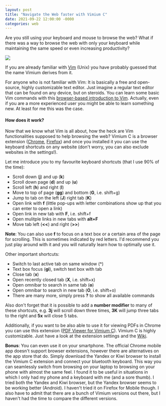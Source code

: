 ```yaml
---
layout: post
title: "Navigate the Web faster with Vimium C"
date: 2021-09-22 12:00:00 -0000
categories: web
---
```


Are you still using your keyboard and mouse to browse the web?
What if there was a way to browse the web with only your keyboard while maintaining the same speed or even increasing productivity?

<img src="https://addons.cdn.mozilla.net/user-media/previews/full/223/223516.png">

If you are already familiar with <a href="https://en.wikipedia.org/wiki/Vim_(text_editor)" target="_blank">Vim</a> (Unix) you have probably guessed that the name Vimium derives from it.

For anyone who is not familiar with Vim: It is basically a free and open-source, highly customizable text editor. Just imagine a regular text editor that can be found on any device, but on steroids. You can learn some basic Vim commands with this <a href="https://www.openvim.com/" target="_blank">browser-based introduction to Vim</a>. Actually, even if you are a more experienced user you might be able to learn something new. At least for me this was the case.

#### How does it work?

Now that we know what Vim is all about, how the heck are Vim functionalities supposed to help browsing the web? Vimium C is a browser extension (<a href="https://chrome.google.com/webstore/detail/vimium-c-all-by-keyboard/hfjbmagddngcpeloejdejnfgbamkjaeg?hl=en" target="_blank">Chrome</a>, <a href="https://addons.mozilla.org/en-US/firefox/addon/vimium-c/">Firefox</a>) and once you installed it you can use the keyboard shortcuts on any website (don't worry, you can also exclude websites in the settings!). 

Let me introduce you to my favourite keyboard shortcuts (that I use 90% of the time):

- Scroll down (**j**) and up (**k**)
- Scroll down page (**d**) and up (**u**)
- Scroll left (**h**) and right (**l**)
- Move to top of page (**gg**) and bottom (**G**, i.e. shift+g)
- Jump to tab on the left (**J**) right tab (**K**)
- Open link with **f** (little pop-ups with letter combinations show up that you can enter to open a link)
- Open link in new tab with **F**, i.e. shift+f
- Open mulitple links in new tabs with **alt+F** 
- Move tab left (**<<**) and right (**>>**)

**Note**: You can also use **f** to focus on a text box or a certain area of the page for scrolling. This is sometimes indicated by red letters. I'd recommend you just play around with it and you will naturally learn how to optimally use it.


Other important shortcuts:
- Switch to last active tab on same window (**^**)
- Text box focus (**gi**), switch text box with tab
- Close tab (**x**)
- Open recently closed tab (**X**, i.e. shift+x)
- Open omnibar to search in same tab (**o**)
- Open omnibar to search in new tab (**O**, i.e. shift+o)
- There are many more, simply press **?** to show all available commands

Also don't forget that it is possible to add a **number modifier** to many of these shortcuts, e.g. **3j** will scroll down three times, **3K** will jump three tabs to the right and **5x** will close 5 tabs.

Additionally, if you want to be also able to use it for viewing PDFs in Chrome you can use this extension (<a href="https://chrome.google.com/webstore/detail/pdf-viewer-for-vimium-c/nacjakoppgmdcpemlfnfegmlhipddanj" target="_blank">PDF Viewer for Vimium C</a>). Vimium C is highly customizable. Just have a look at the extension settings and the <a href="https://github.com/gdh1995/vimium-c/wiki" target="_blank">Wiki</a>.

**Bonus**: You can even use it on your smartphone. The official Chrome mobile app doesn't support browser extensions, however there are alternatives on the app store that do. Simply download the Yandex or Kiwi browser to install the Vimium C extension and connect your bluetooth keyboard. This way you can seamlessly switch from browsing on your laptop to browsing on your phone with almost the same feel. I found it to be useful in situations in which I only had my phone and a keyboard with me (and a sore thumb). I tried both the Yandex and Kiwi browser, but the Yandex browser seems to be working better (Android). I haven't tried it on Firefox for Mobile though. I also have to admit that there are a bunch of Vimium versions out there, but I haven't had the time to compare the different versions.
